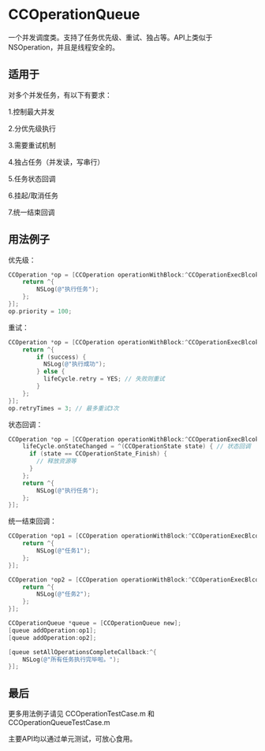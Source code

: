 # CCOperationQueue
一个并发调度类。支持了任务优先级、重试、独占等。API上类似于NSOperation，并且是线程安全的。

## 适用于
对多个并发任务，有以下有要求：

1.控制最大并发

2.分优先级执行

3.需要重试机制

4.独占任务（并发读，写串行）

5.任务状态回调

6.挂起/取消任务

7.统一结束回调

## 用法例子

优先级：
```objective-c
CCOperation *op = [CCOperation operationWithBlock:^CCOperationExecBlcok(CCOperationLifeCycle *lifeCycle) {
    return ^{
        NSLog(@"执行任务");
    };
}];
op.priority = 100;
```

重试：
```objective-c
CCOperation *op = [CCOperation operationWithBlock:^CCOperationExecBlcok(CCOperationLifeCycle *lifeCycle) {
    return ^{
        if (success) {
          NSLog(@"执行成功");
        } else {
          lifeCycle.retry = YES; // 失败则重试
        }
    };
}];
op.retryTimes = 3; // 最多重试3次
```

状态回调：
```objective-c
CCOperation *op = [CCOperation operationWithBlock:^CCOperationExecBlcok(CCOperationLifeCycle *lifeCycle) {
    lifeCycle.onStateChanged = ^(CCOperationState state) { // 状态回调
      if (state == CCOperationState_Finish) {
        // 释放资源等
      } 
    };
    return ^{
        NSLog(@"执行任务");
    };
}];
```

统一结束回调：
```objective-c
CCOperation *op1 = [CCOperation operationWithBlock:^CCOperationExecBlcok(CCOperationLifeCycle *lifeCycle) {
    return ^{
        NSLog(@"任务1");
    };
}];

CCOperation *op2 = [CCOperation operationWithBlock:^CCOperationExecBlcok(CCOperationLifeCycle *lifeCycle) {
    return ^{
        NSLog(@"任务2");
    };
}];

CCOperationQueue *queue = [CCOperationQueue new];
[queue addOperation:op1];
[queue addOperation:op2];

[queue setAllOperationsCompleteCallback:^{
    NSLog(@"所有任务执行完毕啦。");
}];
```

## 最后
更多用法例子请见 CCOperationTestCase.m 和 CCOperationQueueTestCase.m 

主要API均以通过单元测试，可放心食用。
